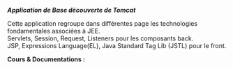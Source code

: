 ***Application de Base découverte de Tomcat***  

Cette application regroupe dans différentes page les technologies fondamentales associées à JEE.  
Servlets, Session, Request, Listeners pour les composants back.  
JSP, Expressions Language(EL), Java Standard Tag Lib (JSTL) pour le front.  

**Cours & Documentations :**  
